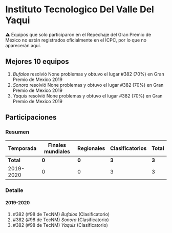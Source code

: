 # Instituto Tecnologico Del Valle Del Yaqui

:warning: Equipos que solo participaron en el Repechaje del Gran Premio de México no están registrados oficialmente en el ICPC, por lo que no aparecerán aquí.

## Mejores 10 equipos

1. _Bufalos_ resolvió None problemas y obtuvo el lugar #382 (70%) en Gran Premio de Mexico 2019
1. _Sonora_ resolvió None problemas y obtuvo el lugar #382 (70%) en Gran Premio de Mexico 2019
1. _Yaquis_ resolvió None problemas y obtuvo el lugar #382 (70%) en Gran Premio de Mexico 2019

## Participaciones

### Resumen

| Temporada | Finales mundiales | Regionales | Clasificatorios | Total |
| --- | --- | --- | --- | --- |
| **Total** | **0** | **0** | **3** | **3** |
| 2019-2020 | 0 | 0 | 3 | 3 |

### Detalle

#### 2019-2020

1. #382 (#98 de TecNM) _Bufalos_ (Clasificatorio)
1. #382 (#98 de TecNM) _Sonora_ (Clasificatorio)
1. #382 (#98 de TecNM) _Yaquis_ (Clasificatorio)




